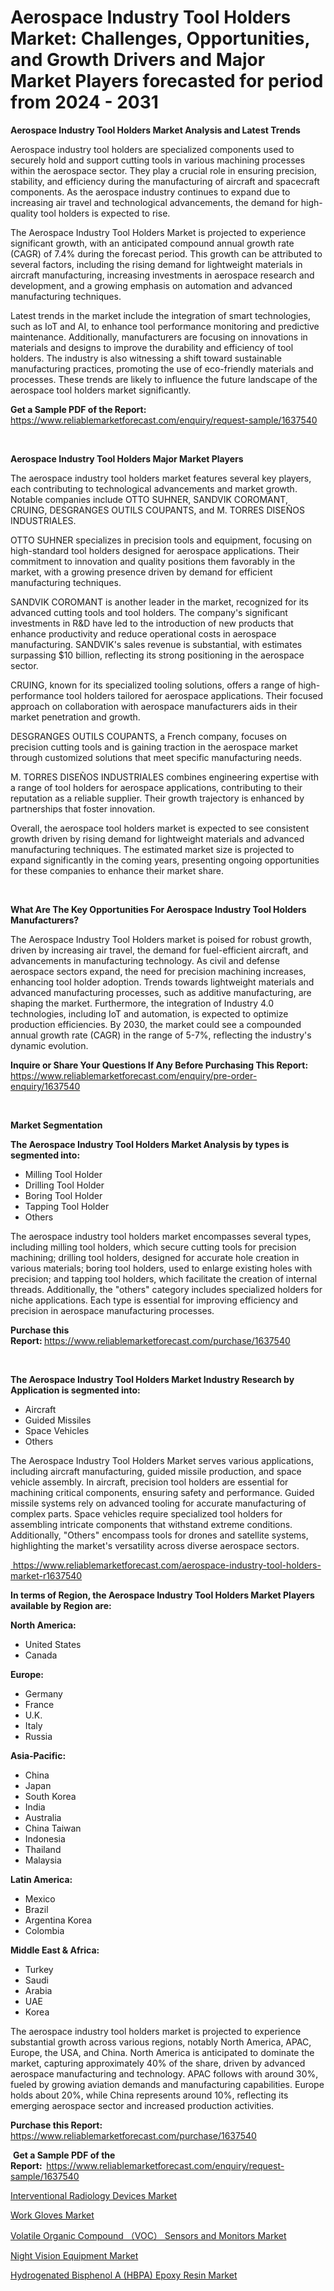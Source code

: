 <p><h1>Aerospace Industry Tool Holders Market: Challenges, Opportunities, and Growth Drivers and Major Market Players forecasted for period from 2024 - 2031</h1></p><p><strong>Aerospace Industry Tool Holders Market Analysis and Latest Trends</strong></p>
<p><p>Aerospace industry tool holders are specialized components used to securely hold and support cutting tools in various machining processes within the aerospace sector. They play a crucial role in ensuring precision, stability, and efficiency during the manufacturing of aircraft and spacecraft components. As the aerospace industry continues to expand due to increasing air travel and technological advancements, the demand for high-quality tool holders is expected to rise.</p><p>The Aerospace Industry Tool Holders Market is projected to experience significant growth, with an anticipated compound annual growth rate (CAGR) of 7.4% during the forecast period. This growth can be attributed to several factors, including the rising demand for lightweight materials in aircraft manufacturing, increasing investments in aerospace research and development, and a growing emphasis on automation and advanced manufacturing techniques.</p><p>Latest trends in the market include the integration of smart technologies, such as IoT and AI, to enhance tool performance monitoring and predictive maintenance. Additionally, manufacturers are focusing on innovations in materials and designs to improve the durability and efficiency of tool holders. The industry is also witnessing a shift toward sustainable manufacturing practices, promoting the use of eco-friendly materials and processes. These trends are likely to influence the future landscape of the aerospace tool holders market significantly.</p></p>
<p><strong>Get a Sample PDF of the Report:&nbsp;</strong> <a href="https://www.reliablemarketforecast.com/enquiry/request-sample/1637540">https://www.reliablemarketforecast.com/enquiry/request-sample/1637540</a></p>
<p>&nbsp;</p>
<p><strong>Aerospace Industry Tool Holders Major Market Players</strong></p>
<p><p>The aerospace industry tool holders market features several key players, each contributing to technological advancements and market growth. Notable companies include OTTO SUHNER, SANDVIK COROMANT, CRUING, DESGRANGES OUTILS COUPANTS, and M. TORRES DISEÑOS INDUSTRIALES.</p><p>OTTO SUHNER specializes in precision tools and equipment, focusing on high-standard tool holders designed for aerospace applications. Their commitment to innovation and quality positions them favorably in the market, with a growing presence driven by demand for efficient manufacturing techniques.</p><p>SANDVIK COROMANT is another leader in the market, recognized for its advanced cutting tools and tool holders. The company's significant investments in R&D have led to the introduction of new products that enhance productivity and reduce operational costs in aerospace manufacturing. SANDVIK's sales revenue is substantial, with estimates surpassing $10 billion, reflecting its strong positioning in the aerospace sector.</p><p>CRUING, known for its specialized tooling solutions, offers a range of high-performance tool holders tailored for aerospace applications. Their focused approach on collaboration with aerospace manufacturers aids in their market penetration and growth.</p><p>DESGRANGES OUTILS COUPANTS, a French company, focuses on precision cutting tools and is gaining traction in the aerospace market through customized solutions that meet specific manufacturing needs.</p><p>M. TORRES DISEÑOS INDUSTRIALES combines engineering expertise with a range of tool holders for aerospace applications, contributing to their reputation as a reliable supplier. Their growth trajectory is enhanced by partnerships that foster innovation.</p><p>Overall, the aerospace tool holders market is expected to see consistent growth driven by rising demand for lightweight materials and advanced manufacturing techniques. The estimated market size is projected to expand significantly in the coming years, presenting ongoing opportunities for these companies to enhance their market share.</p></p>
<p>&nbsp;</p>
<p><strong>What Are The Key Opportunities For Aerospace Industry Tool Holders Manufacturers?</strong></p>
<p><p>The Aerospace Industry Tool Holders market is poised for robust growth, driven by increasing air travel, the demand for fuel-efficient aircraft, and advancements in manufacturing technology. As civil and defense aerospace sectors expand, the need for precision machining increases, enhancing tool holder adoption. Trends towards lightweight materials and advanced manufacturing processes, such as additive manufacturing, are shaping the market. Furthermore, the integration of Industry 4.0 technologies, including IoT and automation, is expected to optimize production efficiencies. By 2030, the market could see a compounded annual growth rate (CAGR) in the range of 5-7%, reflecting the industry's dynamic evolution.</p></p>
<p><strong>Inquire or Share Your Questions If Any Before Purchasing This Report:</strong> <a href="https://www.reliablemarketforecast.com/enquiry/pre-order-enquiry/1637540">https://www.reliablemarketforecast.com/enquiry/pre-order-enquiry/1637540</a></p>
<p>&nbsp;</p>
<p><strong>Market Segmentation</strong></p>
<p><strong>The Aerospace Industry Tool Holders Market Analysis by types is segmented into:</strong></p>
<p><ul><li>Milling Tool Holder</li><li>Drilling Tool Holder</li><li>Boring Tool Holder</li><li>Tapping Tool Holder</li><li>Others</li></ul></p>
<p><p>The aerospace industry tool holders market encompasses several types, including milling tool holders, which secure cutting tools for precision machining; drilling tool holders, designed for accurate hole creation in various materials; boring tool holders, used to enlarge existing holes with precision; and tapping tool holders, which facilitate the creation of internal threads. Additionally, the "others" category includes specialized holders for niche applications. Each type is essential for improving efficiency and precision in aerospace manufacturing processes.</p></p>
<p><strong>Purchase this Report:&nbsp;</strong><a href="https://www.reliablemarketforecast.com/purchase/1637540">https://www.reliablemarketforecast.com/purchase/1637540</a></p>
<p>&nbsp;</p>
<p><strong>The Aerospace Industry Tool Holders Market Industry Research by Application is segmented into:</strong></p>
<p><ul><li>Aircraft</li><li>Guided Missiles</li><li>Space Vehicles</li><li>Others</li></ul></p>
<p><p>The Aerospace Industry Tool Holders Market serves various applications, including aircraft manufacturing, guided missile production, and space vehicle assembly. In aircraft, precision tool holders are essential for machining critical components, ensuring safety and performance. Guided missile systems rely on advanced tooling for accurate manufacturing of complex parts. Space vehicles require specialized tool holders for assembling intricate components that withstand extreme conditions. Additionally, "Others" encompass tools for drones and satellite systems, highlighting the market's versatility across diverse aerospace sectors.</p></p>
<p><a href="https://www.reliablemarketforecast.com/aerospace-industry-tool-holders-market-r1637540">&nbsp;https://www.reliablemarketforecast.com/aerospace-industry-tool-holders-market-r1637540</a></p>
<p><strong>In terms of Region, the Aerospace Industry Tool Holders Market Players available by Region are:</strong></p>
<p>
    <p> <strong> North America: </strong>
        <ul>
            <li>United States</li>
            <li>Canada</li>
        </ul>
        </p> 
    <p> <strong> Europe: </strong>
        <ul>
            <li>Germany</li>
            <li>France</li>
            <li>U.K.</li>
            <li>Italy</li>
            <li>Russia</li>
        </ul>
        </p> 
    <p> <strong> Asia-Pacific: </strong>
        <ul>
            <li>China</li>
            <li>Japan</li>
            <li>South Korea</li>
            <li>India</li>
            <li>Australia</li>
            <li>China Taiwan</li>
            <li>Indonesia</li>
            <li>Thailand</li>
            <li>Malaysia</li>
        </ul>
        </p> 
    <p> <strong> Latin America: </strong>
        <ul>
            <li>Mexico</li>
            <li>Brazil</li>
            <li>Argentina Korea</li>
            <li>Colombia</li>
        </ul>
        </p> 
    <p> <strong> Middle East & Africa: </strong>
        <ul>
            <li>Turkey</li>
            <li>Saudi</li>
            <li>Arabia</li>
            <li>UAE</li>
            <li>Korea</li>
        </ul>
    </p>
    </p>
<p><p>The aerospace industry tool holders market is projected to experience substantial growth across various regions, notably North America, APAC, Europe, the USA, and China. North America is anticipated to dominate the market, capturing approximately 40% of the share, driven by advanced aerospace manufacturing and technology. APAC follows with around 30%, fueled by growing aviation demands and manufacturing capabilities. Europe holds about 20%, while China represents around 10%, reflecting its emerging aerospace sector and increased production activities.</p></p>
<p><strong>Purchase this Report: </strong><a href="https://www.reliablemarketforecast.com/purchase/1637540">https://www.reliablemarketforecast.com/purchase/1637540</a></p>
<p>&nbsp;<strong>Get a Sample PDF of the Report:&nbsp;&nbsp;</strong><a href="https://www.reliablemarketforecast.com/enquiry/request-sample/1637540">https://www.reliablemarketforecast.com/enquiry/request-sample/1637540</a></p>
<p><strong></strong></p>
<p><p><a href="https://www.linkedin.com/pulse/interventional-radiology-devices-industry-sector-new-technologies-e8y5c?trackingId=gGhJFgNeT%2BysNWIMl3e%2FBQ%3D%3D">Interventional Radiology Devices Market</a></p><p><a href="https://issuu.com/reportprime-2/docs/work-gloves-market-size-2030.pptx_669147cf3f894a">Work Gloves Market</a></p><p><a href="https://medium.com/@mdmunnamunse61/volatile-organic-compound-voc-sensors-and-monitors-market-size-growth-trends-and-industry-a5715c44913e?postPublishedType=repub">Volatile Organic Compound （VOC） Sensors and Monitors Market</a></p><p><a href="https://issuu.com/reportprime-2/docs/night-vision-equipment-market-size-_ee0cc8e7596571">Night Vision Equipment Market</a></p><p><a href="https://medium.com/@mdmunnamunse61/a-comprehensive-look-at-product-type-liquid-solid-and-application-casting-industrial-56da911358e7">Hydrogenated Bisphenol A (HBPA) Epoxy Resin Market</a></p></p>